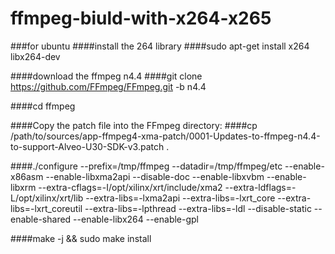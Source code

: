 # ffmpeg-biuld-with-x264-x265

###for ubuntu
####install the 264 library
####sudo apt-get install x264 libx264-dev

####download the ffmpeg n4.4
####git clone https://github.com/FFmpeg/FFmpeg.git -b n4.4

####cd ffmpeg

####Copy the patch file into the FFmpeg directory:
####cp /path/to/sources/app-ffmpeg4-xma-patch/0001-Updates-to-ffmpeg-n4.4-to-support-Alveo-U30-SDK-v3.patch .

####./configure --prefix=/tmp/ffmpeg --datadir=/tmp/ffmpeg/etc  --enable-x86asm --enable-libxma2api --disable-doc --enable-libxvbm --enable-libxrm --extra-cflags=-I/opt/xilinx/xrt/include/xma2 --extra-ldflags=-L/opt/xilinx/xrt/lib --extra-libs=-lxma2api --extra-libs=-lxrt_core --extra-libs=-lxrt_coreutil --extra-libs=-lpthread --extra-libs=-ldl --disable-static --enable-shared  --enable-libx264 --enable-gpl 

####make -j && sudo make install

